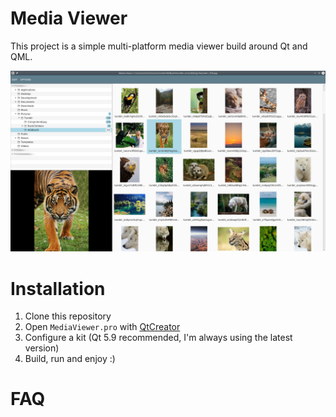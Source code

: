 Media Viewer
============

This project is a simple multi-platform media viewer build around Qt and QML.

![General Interface](Doc/Images/general.png)

Installation
============

1. Clone this repository
2. Open `MediaViewer.pro` with [QtCreator](https://info.qt.io/download-qt-for-application-development)
3. Configure a kit (Qt 5.9 recommended, I'm always using the latest version)
4. Build, run and enjoy :)

FAQ
===

